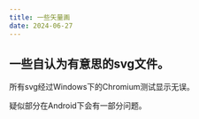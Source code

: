 ```yaml
---
title: 一些矢量画
date: 2024-06-27
---
```

## 一些自认为有意思的svg文件。

所有svg经过Windows下的Chromium测试显示无误。

疑似部分在Android下会有一部分问题。
